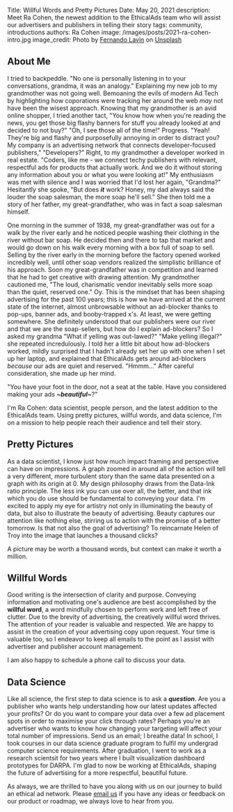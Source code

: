 Title: Willful Words and Pretty Pictures
Date: May 20, 2021
description: Meet Ra Cohen, the newest addition to the EthicalAds team who will assist our advertisers and publishers in telling their story
tags: community, introductions
authors: Ra Cohen
image: /images/posts/2021-ra-cohen-intro.jpg
image_credit: <span>Photo by <a href="https://unsplash.com/@filmlav?utm_source=unsplash&utm_medium=referral&utm_content=creditCopyText">Fernando Lavin</a> on <a href="https://unsplash.com/s/photos/kintsugi?utm_source=unsplash&utm_medium=referral&utm_content=creditCopyText">Unsplash</a></span>


[comment]: # (The picture is of kintsugi, a piece of pottery who's cracks are not hidden, but highlighted artfully to tell this plate's story as no other can.)

## About Me

I tried to backpeddle. "No one is personally listening in to your conversations, grandma, it was an analogy." Explaining my new job to my grandmother was not going well. Bemoaning the evils of modern Ad Tech by highlighting how coporations were tracking her around the web *may* not have been the wisest approach. Knowing that my grandmother is an avid online shopper, I tried another tact, "You know how when you're reading the news, you get those big flashy banners for stuff you already looked at and decided to not buy?"  "Oh, I see those all of the time!" Progress. "Yeah! They're big and flashy and purposefully annoying in order to distract you? My company is an advertising network that connects developer-focused publishers," "Developers?" Right, to my grandmother a developer worked in real estate. "Coders, like me - we connect techy publishers with relevant, respectful ads for products that actually work. And we do it without storing any information about you or what you were looking at!" My enthusiasm was met with silence and I was worried that I'd lost her again, "Grandma?" Hesitantly she spoke, "But does ***it*** work? Honey, my dad always said the louder the soap salesman, the more soap he'll sell." She then told me a story of her father, my great-grandfather, who was in fact a soap salesman himself.

One morning in the summer of 1938, my great-grandfather was out for a walk by the river early and he noticed people washing their clothing in the river without bar soap. He decided then and there to tap that market and would go down on his walk every morning with a box full of soap to sell. Selling by the river early in the morning before the factory opened worked incredibly well, until other soap vendors realized the simplistic brilliance of his approach. Soon my great-grandfather was in competition and learned that he had to get creative with drawing attention. My grandmother cautioned me, "The loud, charismatic vendor inevitably sells more soap than the quiet, reserved one." Oy. This is the mindset that has been shaping advertising for the past 100 years; this is how we have arrived at the current state of the internet, almost unbrowsable without an ad-blocker thanks to pop-ups, banner ads, and booby-trapped x's. At least, we were getting somewhere. She definitely understood that our publishers were our river and that we are the soap-sellers, but how do I explain ad-blockers? So I asked my grandma "What if yelling was out-lawed?" "Make yelling illegal?" she repeated incredulously. I told her a little bit about how ad-blockers worked, mildly surprised that I hadn't already set her up with one when I set up her laptop, and explained that EthicalAds gets around ad-blockers *because* our ads are quiet and reserved. "Hmmm..."  After careful consideration, she made up her mind.

"You have your foot in the door, not a seat at the table. Have you considered making your ads ***~beautiful~***?"

I'm Ra Cohen: data scientist, people person, and the latest addition to the EthicalAds team. Using pretty pictures, willful words, and data science, I'm on a mission to help people reach their audience and tell their story.


## Pretty Pictures

As a data scientist, I know just how much impact framing and perspective can have on impressions. A graph zoomed in around all of the action will tell a very different, more turbulent story than the same data presented on a graph with its origin at 0. My design philosophy draws from the Data-Ink ratio principle. The less ink you can use over all, the better, and that ink which you do use should be fundamental to conveying your data. I'm excited to apply my eye for artistry not only in illuminating the beauty of data, but also to illustrate the beauty of advertising. Beauty captures our attention like nothing else, stirring us to action with the promise of a better tomorrow. Is that not also the goal of advertising? To reincarnate Helen of Troy into the image that launches a thousand clicks?

A picture may be worth a thousand words, but context can make it worth a million.


## Willful Words

Good writing is the intersection of clarity and purpose. Conveying information and motivating one's audience are best accomplished by the **willful word**, a word mindfully chosen to perform work and left free of clutter. Due to the brevity of advertising, the creatively willful word thrives. The attention of your reader is valuable and respected. We are happy to assist in the creation of your advertising copy upon request. Your time is valuable too, so I endeavor to keep all emails to the point as I assist with advertiser and publisher account management.

I am also happy to schedule a phone call to discuss your data.


## Data Science

Like all science, the first step to data science is to ask a ***question***. Are you a publisher who wants help understanding how our latest updates affected your profits? Or do you want to compare your data over a few ad placement spots in order to maximise your click through rates? Perhaps you're an advertiser who wants to know how changing your targeting will affect your total number of impressions. Send us an email; I breathe data! In school, I took courses in our data science graduate program to fulfil my undergrad computer science requirements. After graduation, I went to work as a research scientsit for two years where I built visualization dashboard prototypes for DARPA. I'm glad to now be working at EthicalAds, shaping the future of advertising for a more respectful, beautiful future.


As always, we are thrilled to have you along with us on our journey to build an ethical ad network.
Please [email us](mailto:ads@ethicalads.io) if you have any ideas or feedback on our product or roadmap,
we always love to hear from you.
